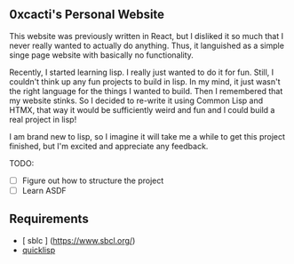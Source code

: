 ## 0xcacti's Personal Website 

This website was previously written in React, but 
I disliked it so much that I never really wanted to 
actually do anything.  Thus, it languished as a 
simple singe page website with basically no functionality.

Recently, I started learning lisp.  I really just wanted to 
do it for fun.  Still, I couldn't think up any fun projects to build in 
lisp.  In my mind, it just wasn't the right language for the 
things I wanted to build.  Then I remembered that my website stinks. 
So I decided to re-write it using Common Lisp and HTMX, that way it 
would be sufficiently weird and fun and I could build a real project in 
lisp! 

I am brand new to lisp, so I imagine it will take me a while to get
this project finished, but I'm excited and appreciate any feedback.

TODO: 
- [ ] Figure out how to structure the project
- [ ] Learn ASDF

## Requirements 

- [ sblc ] (https://www.sbcl.org/)
- [ quicklisp ](https://www.quicklisp.org/beta/)


